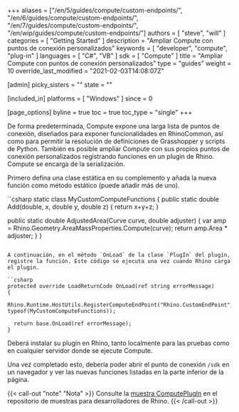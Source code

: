 ﻿+++
aliases = ["/en/5/guides/compute/custom-endpoints/", "/en/6/guides/compute/custom-endpoints/", "/en/7/guides/compute/custom-endpoints/", "/en/wip/guides/compute/custom-endpoints/"]
authors = [ "steve", "will" ]
categories = [ "Getting Started" ]
description = "Ampliar Compute con puntos de conexión personalizados"
keywords = [ "developer", "compute", "plug-in" ]
languages = [ "C#", "VB" ]
sdk = [ "Compute" ]
title = "Ampliar Compute con puntos de conexión personalizados"
type = "guides"
weight = 10
override_last_modified = "2021-02-03T14:08:07Z"

[admin]
picky_sisters = ""
state = ""

[included_in]
platforms = [ "Windows" ]
since = 0

[page_options]
byline = true
toc = true
toc_type = "single"
+++

<!-- originally posted to discourse: https://discourse.mcneel.com/t/extending-rhinocompute-server-with-plugins/84266 -->

De forma predeterminada, Compute expone una larga lista de puntos de conexión, diseñados para exponer funcionalidades en RhinoCommon, así como para permitir la resolución de definiciones de Grasshopper y scripts de Python. También es posible ampliar Compute con sus propios puntos de conexión personalizados registrando funciones en un plugin de Rhino. Compute se encarga de la serialización.

Primero defina una clase estática en su complemento y añada la nueva función como método estático (puede añadir más de uno).

``csharp
static class MyCustomComputeFunctions
{
  public static double Add(double, x, double y, double z) { return x+y+z; }

  public static double AdjustedArea(Curve curve, double adjuster)
  {
    var amp = Rhino.Geometry.AreaMassProperties.Compute(curve);
    return amp.Area * adjuster;
  }
}
```

A continuación, en el método `OnLoad` de la clase `PlugIn` del plugin, registre la función. Este código se ejecuta una vez cuando Rhino carga el plugin.

``csharp
protected override LoadReturnCode OnLoad(ref string errorMessage)
{
  Rhino.Runtime.HostUtils.RegisterComputeEndPoint("Rhino.CustomEndPoint", typeof(MyCustomComputeFunctions));

  return base.OnLoad(ref errorMessage);
}
```

Deberá instalar su plugin en Rhino, tanto localmente para las pruebas como en cualquier servidor donde se ejecute Compute.

Una vez completado esto, debería poder abrir el punto de conexión `/sdk` en un navegador y ver las nuevas funciones listadas en la parte inferior de la página.

{{< call-out "note" "Nota" >}}
Consulte la <a href="https://github.com/mcneel/rhino-developer-samples/tree/7/compute/cs/ComputePlugIn" class="alert-link">muestra ComputePlugIn</a> en el repositorio de muestras para desarrolladores de Rhino.
{{< /call-out >}}